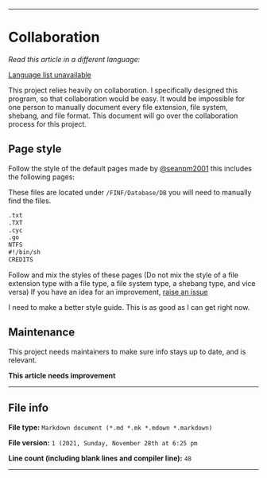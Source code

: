 ***

# Collaboration

_Read this article in a different language:_

[Language list unavailable](/FINF/Documentation/Collaboration/)

This project relies heavily on collaboration. I specifically designed this program, so that collaboration would be easy. It would be impossible for one person to manually document every file extension, file system, shebang, and file format. This document will go over the collaboration process for this project.

## Page style

Follow the style of the default pages made by [@seanpm2001](https://github.com/seanpm2001/) this includes the following pages:

These files are located under `/FINF/Database/DB` you will need to manually find the files.

```txt
.txt
.TXT
.cyc
.go
NTFS
#!/bin/sh 
CREDITS
```

Follow and mix the styles of these pages (Do not mix the style of a file extension type with a file type, a file system type, a shebang type, and vice versa) If you have an idea for an improvement, [raise an issue](https://github.com/seanpm2001/FINF-DB/issues/)

I need to make a better style guide. This is as good as I can get right now.

## Maintenance

This project needs maintainers to make sure info stays up to date, and is relevant.

**This article needs improvement**

***

## File info

**File type:** `Markdown document (*.md *.mk *.mdown *.markdown)`

**File version:** `1 (2021, Sunday, November 28th at 6:25 pm`

**Line count (including blank lines and compiler line):** `48`

***

